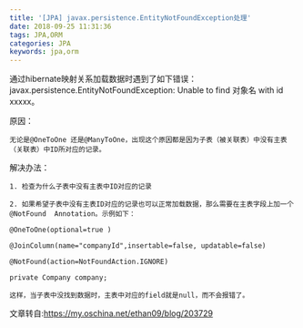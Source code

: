 ```yaml
---
title: '[JPA] javax.persistence.EntityNotFoundException处理'
date: 2018-09-25 11:31:36
tags: JPA,ORM
categories: JPA
keywords: jpa,orm
---
```


通过hibernate映射关系加载数据时遇到了如下错误： javax.persistence.EntityNotFoundException: Unable to find 对象名 with id xxxxx。


原因：

    无论是@OneToOne 还是@ManyToOne，出现这个原因都是因为子表（被关联表）中没有主表（关联表）中ID所对应的记录。

解决办法：

    1. 检查为什么子表中没有主表中ID对应的记录

    2. 如果希望子表中没有主表ID对应的记录也可以正常加载数据，那么需要在主表字段上加一个@NotFound  Annotation。示例如下：

    @OneToOne(optional=true )

    @JoinColumn(name="companyId",insertable=false, updatable=false)

    @NotFound(action=NotFoundAction.IGNORE)

    private Company company;

    这样，当子表中没找到数据时，主表中对应的field就是null，而不会报错了。
	
文章转自:https://my.oschina.net/ethan09/blog/203729
